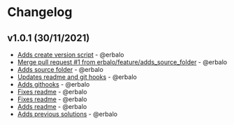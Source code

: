 # Changelog

## v1.0.1 (30/11/2021)
- [Adds create version script](https://github.com/erbalo/leetcode-problems/commit/f966b55c8537cd09bfc5593e8e413cf5374e99c8) - @erbalo
- [Merge pull request #1 from erbalo/feature/adds_source_folder](https://github.com/erbalo/leetcode-problems/commit/ed0f5461e85d7a7327626e89c53ce05409388bca) - @erbalo
- [Adds source folder](https://github.com/erbalo/leetcode-problems/commit/eae164996fa39a8ebd48722d4ffea910c1913b87) - @erbalo
- [Updates readme and git hooks](https://github.com/erbalo/leetcode-problems/commit/2a008fdfc2f717b881f70a61e666e2767ab8a6be) - @erbalo
- [Adds githooks](https://github.com/erbalo/leetcode-problems/commit/b22d3433c1a4aeb8a6b84e9a027279e070097746) - @erbalo
- [Fixes readme](https://github.com/erbalo/leetcode-problems/commit/bcf2d8aea9918e013fb90b04e7707c7c94605a42) - @erbalo
- [Fixes readme](https://github.com/erbalo/leetcode-problems/commit/e639d5c6c340627513fa0e2b1240bae60eb3287c) - @erbalo
- [Adds readme](https://github.com/erbalo/leetcode-problems/commit/237432150b84b0d434915f28010a6c0fed16aa4a) - @erbalo
- [Adds previous solutions](https://github.com/erbalo/leetcode-problems/commit/3f75779592cba4cabdce69ef38d08e8b82fc48ae) - @erbalo
